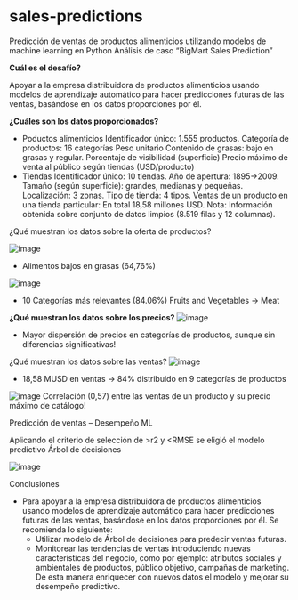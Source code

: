 # sales-predictions

Predicción de ventas de productos alimenticios
utilizando modelos de machine learning en Python
Análisis de caso “BigMart Sales Prediction”

**Cuál es el desafío?**

Apoyar a la empresa distribuidora de productos alimenticios usando modelos de aprendizaje automático para hacer predicciones futuras de las ventas, basándose en los datos proporciones por él.

**¿Cuáles son los datos proporcionados?**

* Poductos alimenticios
    Identificador único: 1.555 productos.
    Categoría de productos: 16 categorías
    Peso unitario
    Contenido de grasas: bajo en grasas y regular.
    Porcentaje de visibilidad (superficie)
    Precio máximo de venta al público según tiendas (USD/producto)
* Tiendas
    Identificador único: 10 tiendas.
    Año de apertura: 1895->2009.
    Tamaño (según superficie): grandes, medianas y pequeñas.
    Localización: 3 zonas.
    Tipo de tienda: 4 tipos.
    Ventas de un producto en una tienda particular: En total 18,58 millones USD.
Nota: Información obtenida sobre conjunto de datos limpios (8.519 filas y 12 columnas).


¿Qué muestran los datos sobre la oferta de productos?

![image](https://user-images.githubusercontent.com/106708017/189439017-290ac470-8fee-415f-a51e-37131768215d.png)
+ Alimentos bajos en grasas (64,76%)

![image](https://user-images.githubusercontent.com/106708017/189439118-d62757f2-c00e-4a87-9913-7a69910a12fc.png)
+ 10 Categorías más relevantes (84.06%) Fruits and Vegetables → Meat


**¿Qué muestran los datos sobre los precios?**
![image](https://user-images.githubusercontent.com/106708017/189439205-839e3c35-02ad-49de-9fcd-7e9c20253f42.png)

+ Mayor dispersión de precios en categorías de productos, aunque sin diferencias significativas!

¿Qué muestran los datos sobre las ventas?
![image](https://user-images.githubusercontent.com/106708017/189439283-bcf0feaf-702e-45a2-ae64-28f4672a8a93.png)
+ 18,58 MUSD en ventas → 84% distribuido en 9 categorías de productos

![image](https://user-images.githubusercontent.com/106708017/189439332-5c8c6123-9c5c-4658-a922-0c7c2ce2a5b4.png)
Correlación (0,57) entre las ventas de un producto y su precio máximo de catálogo!


Predicción de ventas – Desempeño ML

Aplicando el criterio de selección de >r2 y <RMSE se eligió el modelo predictivo Árbol de decisiones

![image](https://user-images.githubusercontent.com/106708017/189439427-32a65bcf-0b43-4930-af0d-507887092016.png)

Conclusiones

* Para apoyar a la empresa distribuidora de productos alimenticios usando modelos de aprendizaje automático para hacer predicciones futuras de las ventas, basándose en los datos proporciones por él. Se recomienda lo siguiente:
    + Utilizar modelo de Árbol de decisiones para predecir ventas futuras.
    + Monitorear las tendencias de ventas introduciendo nuevas características del negocio, como por ejemplo: atributos sociales y ambientales de productos, público objetivo, campañas de marketing. De esta manera enriquecer con nuevos datos el modelo y mejorar su desempeño predictivo.



























